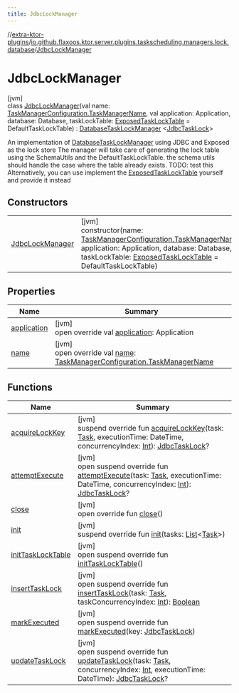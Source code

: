 ```yaml
---
title: JdbcLockManager
---
```


//[extra-ktor-plugins](../../../index.md)/[io.github.flaxoos.ktor.server.plugins.taskscheduling.managers.lock.database](../index.md)/[JdbcLockManager](index.md)

# JdbcLockManager

[jvm]\
class [JdbcLockManager](index.md)(val
name: [TaskManagerConfiguration.TaskManagerName](../../io.github.flaxoos.ktor.server.plugins.taskscheduling.managers/-task-manager-configuration/-task-manager-name/index.md),
val application: Application, database: Database,
taskLockTable: [ExposedTaskLockTable](../-exposed-task-lock-table/index.md) =
DefaultTaskLockTable) : [DatabaseTaskLockManager](../-database-task-lock-manager/index.md)
&lt;[JdbcTaskLock](../-jdbc-task-lock/index.md)&gt;

An implementation of [DatabaseTaskLockManager](../-database-task-lock-manager/index.md) using JDBC and Exposed as the
lock store The manager will take care of generating the lock table using the SchemaUtils and the DefaultTaskLockTable.
the schema utils should handle the case where the table already exists. TODO: test this Alternatively, you can use
implement the [ExposedTaskLockTable](../-exposed-task-lock-table/index.md) yourself and provide it instead

## Constructors

|                                          |                                                                                                                                                                                                                                                                                                                                                       |
|------------------------------------------|-------------------------------------------------------------------------------------------------------------------------------------------------------------------------------------------------------------------------------------------------------------------------------------------------------------------------------------------------------|
| [JdbcLockManager](-jdbc-lock-manager.md) | [jvm]<br>constructor(name: [TaskManagerConfiguration.TaskManagerName](../../io.github.flaxoos.ktor.server.plugins.taskscheduling.managers/-task-manager-configuration/-task-manager-name/index.md), application: Application, database: Database, taskLockTable: [ExposedTaskLockTable](../-exposed-task-lock-table/index.md) = DefaultTaskLockTable) |

## Properties

| Name                          | Summary                                                                                                                                                                                                             |
|-------------------------------|---------------------------------------------------------------------------------------------------------------------------------------------------------------------------------------------------------------------|
| [application](application.md) | [jvm]<br>open override val [application](application.md): Application                                                                                                                                               |
| [name](name.md)               | [jvm]<br>open override val [name](name.md): [TaskManagerConfiguration.TaskManagerName](../../io.github.flaxoos.ktor.server.plugins.taskscheduling.managers/-task-manager-configuration/-task-manager-name/index.md) |

## Functions

| Name                                                                                                                             | Summary                                                                                                                                                                                                                                                                                                                                                                                                                               |
|----------------------------------------------------------------------------------------------------------------------------------|---------------------------------------------------------------------------------------------------------------------------------------------------------------------------------------------------------------------------------------------------------------------------------------------------------------------------------------------------------------------------------------------------------------------------------------|
| [acquireLockKey](../-database-task-lock-manager/acquire-lock-key.md)                                                             | [jvm]<br>suspend override fun [acquireLockKey](../-database-task-lock-manager/acquire-lock-key.md)(task: [Task](../../io.github.flaxoos.ktor.server.plugins.taskscheduling.tasks/-task/index.md), executionTime: DateTime, concurrencyIndex: [Int](https://kotlinlang.org/api/latest/jvm/stdlib/kotlin/-int/index.md)): [JdbcTaskLock](../-jdbc-task-lock/index.md)?                                                                  |
| [attemptExecute](../../io.github.flaxoos.ktor.server.plugins.taskscheduling.managers.lock/-task-lock-manager/attempt-execute.md) | [jvm]<br>open suspend override fun [attemptExecute](../../io.github.flaxoos.ktor.server.plugins.taskscheduling.managers.lock/-task-lock-manager/attempt-execute.md)(task: [Task](../../io.github.flaxoos.ktor.server.plugins.taskscheduling.tasks/-task/index.md), executionTime: DateTime, concurrencyIndex: [Int](https://kotlinlang.org/api/latest/jvm/stdlib/kotlin/-int/index.md)): [JdbcTaskLock](../-jdbc-task-lock/index.md)? |
| [close](close.md)                                                                                                                | [jvm]<br>open override fun [close](close.md)()                                                                                                                                                                                                                                                                                                                                                                                        |
| [init](../-database-task-lock-manager/init.md)                                                                                   | [jvm]<br>suspend override fun [init](../-database-task-lock-manager/init.md)(tasks: [List](https://kotlinlang.org/api/latest/jvm/stdlib/kotlin.collections/-list/index.md)&lt;[Task](../../io.github.flaxoos.ktor.server.plugins.taskscheduling.tasks/-task/index.md)&gt;)                                                                                                                                                            |
| [initTaskLockTable](init-task-lock-table.md)                                                                                     | [jvm]<br>open suspend override fun [initTaskLockTable](init-task-lock-table.md)()                                                                                                                                                                                                                                                                                                                                                     |
| [insertTaskLock](insert-task-lock.md)                                                                                            | [jvm]<br>open suspend override fun [insertTaskLock](insert-task-lock.md)(task: [Task](../../io.github.flaxoos.ktor.server.plugins.taskscheduling.tasks/-task/index.md), taskConcurrencyIndex: [Int](https://kotlinlang.org/api/latest/jvm/stdlib/kotlin/-int/index.md)): [Boolean](https://kotlinlang.org/api/latest/jvm/stdlib/kotlin/-boolean/index.md)                                                                             |
| [markExecuted](index.md#1666649552%2FFunctions%2F1975120172)                                                                     | [jvm]<br>open suspend override fun [markExecuted](index.md#1666649552%2FFunctions%2F1975120172)(key: [JdbcTaskLock](../-jdbc-task-lock/index.md))                                                                                                                                                                                                                                                                                     |
| [updateTaskLock](update-task-lock.md)                                                                                            | [jvm]<br>open suspend override fun [updateTaskLock](update-task-lock.md)(task: [Task](../../io.github.flaxoos.ktor.server.plugins.taskscheduling.tasks/-task/index.md), concurrencyIndex: [Int](https://kotlinlang.org/api/latest/jvm/stdlib/kotlin/-int/index.md), executionTime: DateTime): [JdbcTaskLock](../-jdbc-task-lock/index.md)?                                                                                            |

